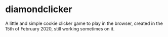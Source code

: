 # diamondclicker
 A little and simple cookie clicker game to play in the browser, created in the 15th of February 2020, still working sometimes on it.
